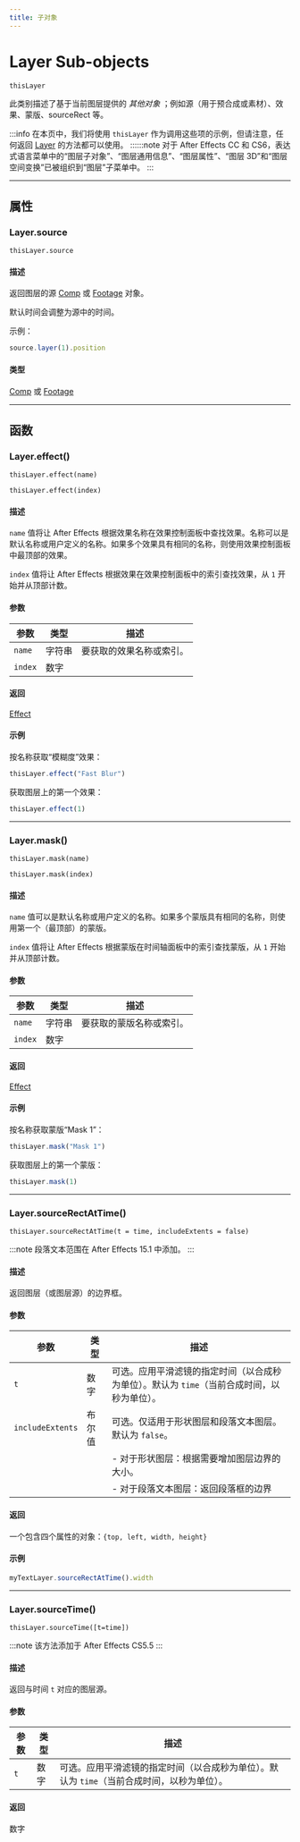 ```yaml
---
title: 子对象
---
```

# Layer Sub-objects

`thisLayer`

此类别描述了基于当前图层提供的 *其他对象* ；例如源（用于预合成或素材）、效果、蒙版、sourceRect 等。

:::info
在本页中，我们将使用 `thisLayer` 作为调用这些项的示例，但请注意，任何返回 [Layer](.././layer) 的方法都可以使用。 ::::::note 对于 After Effects CC 和 CS6，表达式语言菜单中的“图层子对象”、“图层通用信息”、“图层属性”、“图层 3D”和“图层空间变换”已被组织到“图层”子菜单中。
:::

---

## 属性

### Layer.source

`thisLayer.source`

#### 描述

返回图层的源 [Comp](../objects/comp) 或 [Footage](../objects/footage) 对象。

默认时间会调整为源中的时间。

示例：

 ```js
source.layer(1).position
```

#### 类型

[Comp](../objects/comp) 或 [Footage](../objects/footage)

---

## 函数

### Layer.effect()

`thisLayer.effect(name)`

`thisLayer.effect(index)`

#### 描述

`name` 值将让 After Effects 根据效果名称在效果控制面板中查找效果。名称可以是默认名称或用户定义的名称。如果多个效果具有相同的名称，则使用效果控制面板中最顶部的效果。

`index` 值将让 After Effects 根据效果在效果控制面板中的索引查找效果，从 `1` 开始并从顶部计数。

#### 参数

| 参数 | 类型 | 描述 |
| --- | --- | --- |
| `name` | 字符串 | 要获取的效果名称或索引。 |
| `index` | 数字 | |

#### 返回

[Effect](../objects/effect)

#### 示例

按名称获取“模糊度”效果：

 ```js
thisLayer.effect("Fast Blur")
```

获取图层上的第一个效果：

 ```js
thisLayer.effect(1)
```

---

### Layer.mask()

`thisLayer.mask(name)`

`thisLayer.mask(index)`

#### 描述

`name` 值可以是默认名称或用户定义的名称。如果多个蒙版具有相同的名称，则使用第一个（最顶部）的蒙版。

`index` 值将让 After Effects 根据蒙版在时间轴面板中的索引查找蒙版，从 `1` 开始并从顶部计数。

#### 参数

| 参数 | 类型 | 描述 |
| --- | --- | --- |
| `name` | 字符串 | 要获取的蒙版名称或索引。 |
| `index` | 数字 | |

#### 返回

[Effect](../objects/effect)

#### 示例

按名称获取蒙版“Mask 1”：

 ```js
thisLayer.mask("Mask 1")
```

获取图层上的第一个蒙版：

 ```js
thisLayer.mask(1)
```

---

### Layer.sourceRectAtTime()

`thisLayer.sourceRectAtTime(t = time, includeExtents = false)`

:::note
段落文本范围在 After Effects 15.1 中添加。
:::

#### 描述

返回图层（或图层源）的边界框。

#### 参数

| 参数 | 类型 | 描述 |
| --- | --- | --- |
| `t` | 数字 | 可选。应用平滑滤镜的指定时间（以合成秒为单位）。默认为 `time`（当前合成时间，以秒为单位）。 |
| `includeExtents` | 布尔值 | 可选。仅适用于形状图层和段落文本图层。默认为 `false`。 |
| | | - 对于形状图层：根据需要增加图层边界的大小。 |
| | | - 对于段落文本图层：返回段落框的边界 |

#### 返回

一个包含四个属性的对象：`{top, left, width, height}`

#### 示例

 ```js
myTextLayer.sourceRectAtTime().width
```

---

### Layer.sourceTime()

`thisLayer.sourceTime([t=time])`

:::note
该方法添加于 After Effects CS5.5
:::

#### 描述

返回与时间 `t` 对应的图层源。

#### 参数

| 参数 | 类型 | 描述 |
| --- | --- | --- |
| `t` | 数字 | 可选。应用平滑滤镜的指定时间（以合成秒为单位）。默认为 `time`（当前合成时间，以秒为单位）。 |

#### 返回

数字
